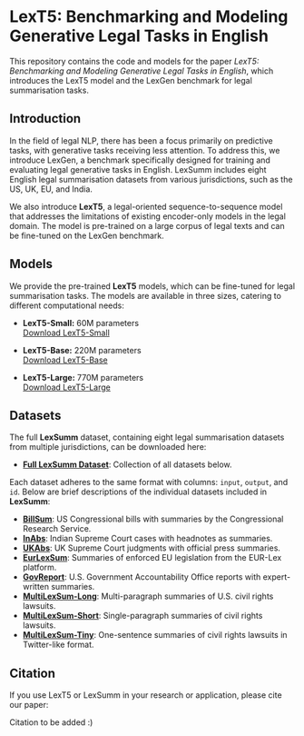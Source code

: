 # LexT5: Benchmarking and Modeling Generative Legal Tasks in English

This repository contains the code and models for the paper *LexT5: Benchmarking and Modeling Generative Legal Tasks in English*, which introduces the LexT5 model and the LexGen benchmark for legal summarisation tasks.

## Introduction

In the field of legal NLP, there has been a focus primarily on predictive tasks, with generative tasks receiving less attention. To address this, we introduce LexGen, a benchmark specifically designed for training and evaluating legal generative tasks in English. LexSumm includes eight English legal summarisation datasets from various jurisdictions, such as the US, UK, EU, and India. 

We also introduce **LexT5**, a legal-oriented sequence-to-sequence model that addresses the limitations of existing encoder-only models in the legal domain. The model is pre-trained on a large corpus of legal texts and can be fine-tuned on the LexGen benchmark.

## Models

We provide the pre-trained **LexT5** models, which can be fine-tuned for legal summarisation tasks. The models are available in three sizes, catering to different computational needs:

- **LexT5-Small:** 60M parameters  
  [Download LexT5-Small](https://huggingface.co/santoshtyss/lt5-small)
  
- **LexT5-Base:** 220M parameters  
  [Download LexT5-Base](https://huggingface.co/santoshtyss/lt5-base)
  
- **LexT5-Large:** 770M parameters  
  [Download LexT5-Large](https://huggingface.co/santoshtyss/lt5-large)

## Datasets

The full **LexSumm** dataset, containing eight legal summarisation datasets from multiple jurisdictions, can be downloaded here:

- **[Full LexSumm Dataset](https://huggingface.co/datasets/CJWeiss/LexSumm)**: Collection of all datasets below.

Each dataset adheres to the same format with columns: `input`, `output`, and `id`. Below are brief descriptions of the individual datasets included in **LexSumm**:

- **[BillSum](https://huggingface.co/datasets/CJWeiss/billsum_id_rename)**: US Congressional bills with summaries by the Congressional Research Service.
- **[InAbs](https://huggingface.co/datasets/CJWeiss/inabs_id_rename)**: Indian Supreme Court cases with headnotes as summaries.
- **[UKAbs](https://huggingface.co/datasets/CJWeiss/ukabs_id_rename)**: UK Supreme Court judgments with official press summaries.
- **[EurLexSum](https://huggingface.co/datasets/CJWeiss/eurlexsum_id_rename)**: Summaries of enforced EU legislation from the EUR-Lex platform.
- **[GovReport](https://huggingface.co/datasets/CJWeiss/govreport_id_rename)**: U.S. Government Accountability Office reports with expert-written summaries.
- **[MultiLexSum-Long](https://huggingface.co/datasets/CJWeiss/multilong_id_rename)**: Multi-paragraph summaries of U.S. civil rights lawsuits.
- **[MultiLexSum-Short](https://huggingface.co/datasets/CJWeiss/multishort_id_rename)**: Single-paragraph summaries of civil rights lawsuits.
- **[MultiLexSum-Tiny](https://huggingface.co/datasets/CJWeiss/multitiny_id_rename)**: One-sentence summaries of civil rights lawsuits in Twitter-like format.

## Citation

If you use LexT5 or LexSumm in your research or application, please cite our paper:

Citation to be added :)